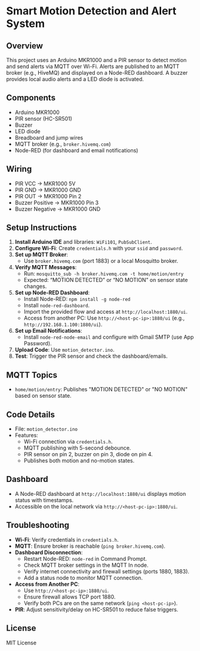 # Smart Motion Detection and Alert System

## Overview
This project uses an Arduino MKR1000 and a PIR sensor to detect motion and send alerts via MQTT over Wi-Fi. Alerts are published to an MQTT broker (e.g., HiveMQ) and displayed on a Node-RED dashboard. A buzzer provides local audio alerts and a LED diode is activated.

## Components
- Arduino MKR1000
- PIR sensor (HC-SR501)
- Buzzer
- LED diode
- Breadboard and jump wires
- MQTT broker (e.g., `broker.hivemq.com`)
- Node-RED (for dashboard and email notifications)

## Wiring
- PIR VCC → MKR1000 5V
- PIR GND → MKR1000 GND
- PIR OUT → MKR1000 Pin 2
- Buzzer Positive → MKR1000 Pin 3
- Buzzer Negative → MKR1000 GND

## Setup Instructions
1. **Install Arduino IDE** and libraries: `WiFi101`, `PubSubClient`.
2. **Configure Wi-Fi**: Create `credentials.h` with your `ssid` and `password`.
3. **Set up MQTT Broker**:
   - Use `broker.hivemq.com` (port 1883) or a local Mosquitto broker.
4. **Verify MQTT Messages**:
   - Run: `mosquitto_sub -h broker.hivemq.com -t home/motion/entry`
   - Expected: “MOTION DETECTED” or “NO MOTION” on sensor state changes.
5. **Set up Node-RED Dashboard**:
   - Install Node-RED: `npm install -g node-red`
   - Install `node-red-dashboard`.
   - Import the provided flow and access at `http://localhost:1880/ui`.
   - Access from another PC: Use `http://<host-pc-ip>:1880/ui` (e.g., `http://192.168.1.100:1880/ui`).
6. **Set up Email Notifications**:
   - Install `node-red-node-email` and configure with Gmail SMTP (use App Password).
7. **Upload Code**: Use `motion_detector.ino`.
8. **Test**: Trigger the PIR sensor and check the dashboard/emails.

## MQTT Topics
- `home/motion/entry`: Publishes "MOTION DETECTED" or "NO MOTION" based on sensor state.

## Code Details
- File: `motion_detector.ino`
- Features:
  - Wi-Fi connection via `credentials.h`.
  - MQTT publishing with 5-second debounce.
  - PIR sensor on pin 2, buzzer on pin 3, diode on pin 4.
  - Publishes both motion and no-motion states.

## Dashboard
- A Node-RED dashboard at `http://localhost:1880/ui` displays motion status with timestamps.
- Accessible on the local network via `http://<host-pc-ip>:1880/ui`.


## Troubleshooting
- **Wi-Fi**: Verify credentials in `credentials.h`.
- **MQTT**: Ensure broker is reachable (`ping broker.hivemq.com`).
- **Dashboard Disconnection**:
  - Restart Node-RED: `node-red` in Command Prompt.
  - Check MQTT broker settings in the MQTT In node.
  - Verify internet connectivity and firewall settings (ports 1880, 1883).
  - Add a status node to monitor MQTT connection.
- **Access from Another PC**:
  - Use `http://<host-pc-ip>:1880/ui`.
  - Ensure firewall allows TCP port 1880.
  - Verify both PCs are on the same network (`ping <host-pc-ip>`).
- **PIR**: Adjust sensitivity/delay on HC-SR501 to reduce false triggers.

## License
MIT License